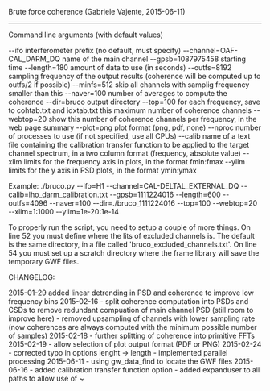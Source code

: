 Brute force coherence (Gabriele Vajente, 2015-06-11)
****************************************************


Command line arguments (with default values)

--ifo                       interferometer prefix (no default, must specify)
--channel=OAF-CAL_DARM_DQ   name of the main channel
--gpsb=1087975458           starting time
--length=180                amount of data to use (in seconds)
--outfs=8192                sampling frequency of the output results (coherence will
                            be computed up to outfs/2 if possible)
--minfs=512                 skip all channels with samplig frequency smaller than this
--naver=100                 number of averages to compute the coherence
--dir=bruco                 output directory
--top=100                   for each frequency, save to cohtab.txt and idxtab.txt this
                            maximum number of coherence channels
--webtop=20                 show this number of coherence channels per frequency, in the
                            web page summary
--plot=png                  plot format (png, pdf, none)
--nproc                     number of processes to use (if not specified, use all CPUs)
--calib                     name of a text file containing the calibration transfer 
                            function to be applied to the target channel spectrum, in 
                            a two column format (frequency, absolute value)
--xlim                      limits for the frequency axis in plots, in the format fmin:fmax
--ylim                      limits for the y axis in PSD plots, in the format ymin:ymax

Example:
./bruco.py --ifo=H1 --channel=CAL-DELTAL_EXTERNAL_DQ --calib=lho_darm_calibration.txt --gpsb=1111224016 
           --length=600 --outfs=4096 --naver=100 --dir=./bruco_1111224016 --top=100 --webtop=20 --xlim=1:1000 --ylim=1e-20:1e-14

To properly run the script, you need to setup a couple of more things. On line 52 you
must define where the lits of excluded channels is. The default is the same directory,
in a file called 'bruco_excluded_channels.txt'. On line 54 you must set up a scratch
directory where the frame library will save the temporary GWF files.


CHANGELOG:

2015-01-29 added linear detrending in PSD and coherence to improve low frequency bins
2015-02-16 - split coherence computation into PSDs and CSDs to remove redundant compuation of main channel PSD (still room to improve here)
           - removed upsampling of channels with lower sampling rate (now coherences are always computed with the minimum possible number of samples)
2015-02-18 - further splitting of coherence into primitive FFTs
2015-02-19 - allow selection of plot output format (PDF or PNG)
2015-02-24 - corrected typo in options lenght -> length
           - implemented parallel processing
2015-06-11 - using gw_data_find to locate the GWF files
2015-06-16 - added calibration transfer function option
           - added expanduser to all paths to allow use of ~
